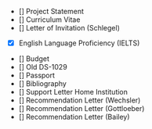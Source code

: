 - [] Project Statement
- [] Curriculum Vitae
- [] Letter of Invitation (Schlegel)
- [X] English Language Proficiency (IELTS)
- [] Budget
- [] Old DS-1029
- [] Passport
- [] Bibliography
- [] Support Letter Home Institution 
- [] Recommendation Letter (Wechsler)
- [] Recommendation Letter (Gottloeber)
- [] Recommendation Letter (Bailey)